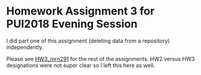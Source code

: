 # Homework Assignment 3 for PUI2018 Evening Session

I did part one of this assignment (deleting data from a repository) independently.

Please see [HW3_mrn291](https://github.com/tharma3/PUI2018_mrn291/tree/master/HW3_mrn291) for the rest of the assignments.  HW2 versus HW3 designations were not super clear so I left this here as well.
